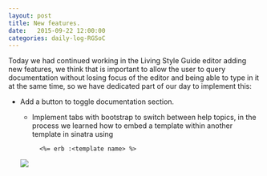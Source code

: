 ```yaml
---
layout: post
title: New features.
date:   2015-09-22 12:00:00
categories: daily-log-RGSoC
---
```

Today we had continued working in the Living Style Guide editor adding new features, we think that is important to allow the user to query documentation without losing focus of the editor and being able to type in it at the same time, so we have dedicated part of our day to implement this:  
- Add a button to toggle documentation section.
   -  Implement tabs with bootstrap to switch between help topics, in the process we learned how to embed a template within another template in sinatra using

            <%= erb :<template name> %>

   ![](https://www.evernote.com/l/Aja43MNe-HlHbJKC3HsMfZckviIvrqeM7OMB/image.png)
